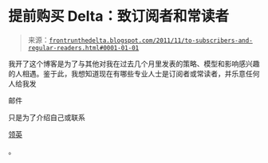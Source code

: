 <!--yml

类别：未分类

日期：2024-05-12 23:31:42

-->

# 提前购买 Delta：致订阅者和常读者

> 来源：[`frontrunthedelta.blogspot.com/2011/11/to-subscribers-and-regular-readers.html#0001-01-01`](https://frontrunthedelta.blogspot.com/2011/11/to-subscribers-and-regular-readers.html#0001-01-01)

我开了这个博客是为了与其他对我在过去几个月里发表的策略、模型和影响感兴趣的人相遇。鉴于此，我想知道现在有哪些专业人士是订阅者或常读者，并乐意任何人给我发

邮件

只是为了介绍自己或联系

[领英](http://www.linkedin.com/profile/view?id=103998263)

。
